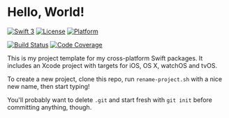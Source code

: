 # Hello, World!

[![Swift 3](https://img.shields.io/badge/Swift-3-blue.svg)](https://swift.org) 
[![License](https://img.shields.io/badge/licence-MIT-blue.svg)](https://github.com/lorentey/DebounceOperation/blob/master/LICENCE.md)
[![Platform](https://img.shields.io/badge/platforms-OS_X%20∙%20iOS%20∙%20watchOS%20∙%20tvOS-blue.svg)](https://developer.apple.com/platforms/)

[![Build Status](https://travis-ci.org/lorentey/DebounceOperation.svg?branch=master)](https://travis-ci.org/lorentey/DebounceOperation)
[![Code Coverage](https://codecov.io/github/lorentey/DebounceOperation/coverage.svg?branch=master)](https://codecov.io/github/lorentey/DebounceOperation?branch=master)

This is my project template for my cross-platform Swift packages.
It includes an Xcode project with targets for iOS, OS X, watchOS and tvOS.

To create a new project, clone this repo, run `rename-project.sh` with a nice new name, then start typing!

You'll probably want to delete `.git` and start fresh with `git init` before committing anything, though.
